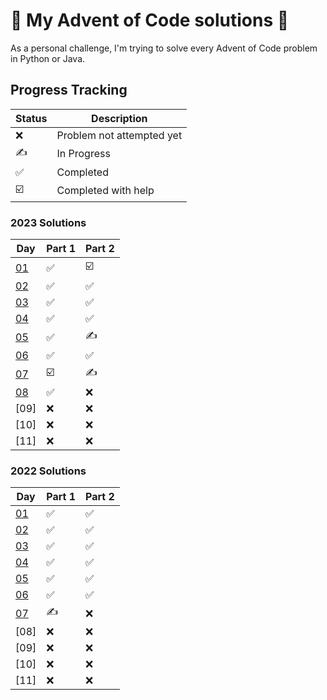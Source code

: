 # 🐍 My Advent of Code solutions 📅

As a personal challenge, I'm trying to solve every Advent of Code problem in Python or Java. 

## Progress Tracking

| Status | Description |
| ------ | ----------- |
| ❌     | Problem not attempted yet |
| ✍     | In Progress |
| ✅     | Completed |
| ☑️     | Completed with help |

### 2023 Solutions
| Day              | Part 1 | Part 2 |
|------------------|--------|--------|
| [01](2023/Day1.py) | ✅ | ☑️ |
| [02](2023/Day2.py) | ✅ | ✅ |
| [03](2023/Day3.py) | ✅ | ✅ |
| [04](2023/Day4.py) | ✅ | ✅ |
| [05](2023/Day5.py) | ✅ | ✍ |
| [06](2023/Day6.py) | ✅ | ✅ |
| [07](2023/Day7.py) | ☑️ | ✍  |
| [08](2023/Day8.py) | ✅ | ❌ |
| [09] | ❌ | ❌ |
| [10] | ❌ | ❌ |
| [11] | ❌ | ❌ |

### 2022 Solutions
| Day              | Part 1 | Part 2 |
|------------------|--------|--------|
| [01](2022/Day1) | ✅ | ✅ |
| [02](2022/Day2) | ✅ | ✅ |
| [03](2022/Day3) | ✅ | ✅ |
| [04](2022/Day4) | ✅ | ✅ |
| [05](2022/Day5) | ✅ | ✅ |
| [06](2022/Day6) | ✅ | ✅ |
| [07](2022/Day7) | ✍ | ❌  |
| [08] | ❌ | ❌ |
| [09] | ❌ | ❌ |
| [10] | ❌ | ❌ |
| [11] | ❌ | ❌ |
